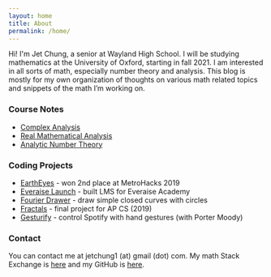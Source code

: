 ```yaml
---
layout: home
title: About
permalink: /home/
---
```


Hi! I'm Jet Chung, a senior at Wayland High School. I will be studying mathematics at the University of Oxford, starting in fall 2021. I am interested in all sorts of math, especially number theory and analysis. This blog is mostly for my own organization of thoughts on various math related topics and snippets of the math I’m working on.

### Course Notes
* [Complex Analysis](https://www.overleaf.com/read/xgsfpyfjpgpn)
* [Real Mathematical Analysis](https://www.overleaf.com/read/ywmbzrrrrwwj)
* [Analytic Number Theory](https://www.overleaf.com/read/ncbpgdtkxcmg)


### Coding Projects
* [EarthEyes](https://eartheyes.appspot.com) - won 2nd place at MetroHacks 2019
* [Everaise Launch](https://github.com/Everaise-Academy/Everaise-Launch) - built LMS for Everaise Academy
* [Fourier Drawer](https://jetchung.github.io/js/fourier/) - draw simple closed curves with circles
* [Fractals](https://jetchung.github.io/js/fractals/) - final project for AP CS (2019)
* [Gesturify](https://github.com/JetChung/gesturify) - control Spotify with hand gestures (with Porter Moody)



### Contact
You can contact me at jetchung1 (at) gmail (dot) com. My math Stack Exchange is [here](https://math.stackexchange.com/users/596778/jet-chung) and my GitHub is [here](https://github.com/JetChung).
